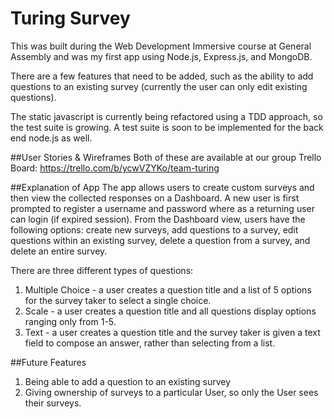 # Turing Survey
This was built during the Web Development Immersive course at General Assembly and was my first app using Node.js, Express.js, and MongoDB.

There are a few features that need to be added, such as the ability to add questions to an existing survey (currently the user can only edit existing questions).

The static javascript is currently being refactored using a TDD approach, so the test suite is growing.  A test suite is soon to be implemented for the back end node.js as well.

##User Stories & Wireframes
Both of these are available at our group Trello Board: https://trello.com/b/ycwVZYKo/team-turing

##Explanation of App
The app allows users to create custom surveys and then view the collected responses on a Dashboard. A new user is first prompted to register a username and password where as a returning user can login (if expired session). From the Dashboard view, users have the following options: create new surveys, add questions to a survey, edit questions within an existing survey, delete a question from a survey, and delete an entire survey.

There are three different types of questions:
1. Multiple Choice - a user creates a question title and a list of 5 options for the survey taker to select a single choice.
2. Scale - a user creates a question title and all questions display options ranging only from 1-5.
3. Text - a user creates a question title and the survey taker is given a text field to compose an answer, rather than selecting from a list.

##Future Features
1. Being able to add a question to an existing survey
2. Giving ownership of surveys to a particular User, so only the User sees their surveys.
